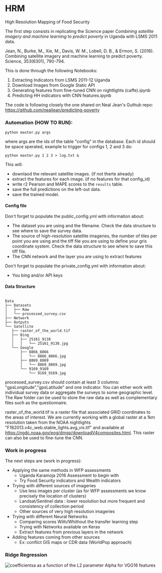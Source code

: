 # HRM

High Resolution Mapping of Food Security

The first step consists in replicating the Science paper *Combining satellite imagery and machine learning to predict poverty* in Uganda with LSMS 2011 data. 

Jean, N., Burke, M., Xie, M., Davis, W. M., Lobell, D. B., & Ermon, S. (2016). Combining satellite imagery and machine learning to predict poverty. Science, 353(6301), 790-794.

This is done through the following Notebooks:

  1. Extracting Indicators from LSMS 2011-12 Uganda
  2. Download Images from Google Static API
  3. Generating features from fine-tuned CNN on nightlights (caffe).ipynb
  4. Predicting HH indicators with CNN features.ipynb
  
 The code is following closely the one shared on Neal Jean's Guthub repo: https://github.com/nealjean/predicting-poverty

### Automation (HOW TO RUN):
```
python master.py args
```
where args are the ids of the table "config" in the database. Each id should be space sperated, example to trigger for configs 1, 2 and 3 do:
```
python master.py 1 2 3 > log.txt &
```
This will:
* downlaod the relevant satellite images. (if not therte already)
* extract the features for each image. (if no features for that config_id)
* write r2 Pearson and MAPE scores to the ```results``` table.
* save the full predictions on the left-out data.
* save the trained model.

  
#### Config file

Don't forget to populate the public_config.yml with information about:
* The dataset you are using and the filename. Check the data structure to see where to save the survey data.
* The source of high-resolution satellite imageries, the number of tiles per point you are using and the tiff file you are using to define your gris coordinate system. Check the data structure to see where to save this tiff file.
* The CNN network and the layer you are using to extract features

Don't forget to populate the private_config.yml with information about:
* You bing and/or API keys 

#### Data Structure
  
 ```
 
Data
├── Datasets
│   ├── Raw
│   └── processed_survey.csv
├── Network
├── Outputs
└── Satellite
    ├── raster_of_the_world.tif
    ├── Bing
    │   ├── 25161_9138
    │   │   └── 25161_9138.jpg
    └── Google
        ├── 8866_8866
        │   └── 8866_8866.jpg
        ├── 8869_8869
        │   └── 8869_8869.jpg
        └── 9169_9169
            └── 9169_9169.jpg
  ```
  
  processed_survey.csv should contain at least 3 columns: "gpsLongitude","gpsLatitude" and one indicator. You can either work with individual survey data or aggregate the surveys to some geographic level. The Raw folder can be used to store the raw data as well as complementary files such as the questionnaire.
  
  raster_of_the_world.tif is a raster file that associated GRID coordinates to the areas of interest. We are currently working with a global raster at a 1km resolution taken from the NOAA nightlights "F182013.v4c_web.stable_lights.avg_vis.tif" and available at https://ngdc.noaa.gov/eog/dmsp/downloadV4composites.html. This raster can also be used to fine-tune the CNN.
 
  ### Work in progress
  
 The next steps are (work in progress):
+ Applying the same methods in WFP assessments
  + Uganda Karamoja 2016 Assessment to begin with
  + Try Food Security indicators and Wealth indicators
+ Trying with different sources of imageries
  + Use less images per cluster (as for WFP assessments we know precisely the location of clusters)
  + Landsat/Sentinel data : lower resolution but more frequent and consistency of collection period 
  + Other sources of very high resolution imageries
+ Trying with different Neural Networks 
  + Comparing scores With/Whithout the transfer learning step
  + Trying with Networks available on Keras
  + Extract features from previous layers in the network
+ Adding features coming from other sources 
  + Ex: conflict GIS maps or CDR data (WorldPop approach) 
  
### Ridge Regression
![coefficientsa as a function of the L2 parameter Alpha for VGG16 features](https://github.com/WFP-VAM/HRM/blob/master/Plots/alpha_for_VGG16_features.png)


